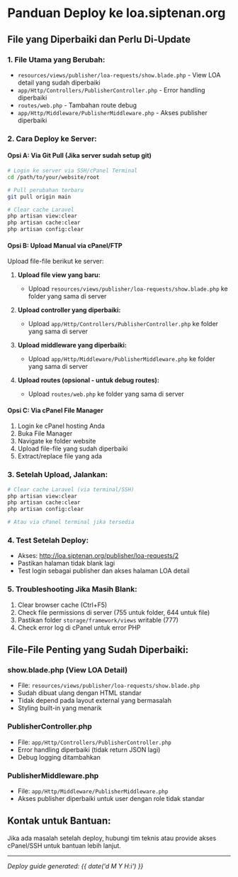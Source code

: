 # Panduan Deploy ke loa.siptenan.org

## File yang Diperbaiki dan Perlu Di-Update

### 1. File Utama yang Berubah:
- `resources/views/publisher/loa-requests/show.blade.php` - View LOA detail yang sudah diperbaiki
- `app/Http/Controllers/PublisherController.php` - Error handling diperbaiki  
- `routes/web.php` - Tambahan route debug
- `app/Http/Middleware/PublisherMiddleware.php` - Akses publisher diperbaiki

### 2. Cara Deploy ke Server:

#### Opsi A: Via Git Pull (Jika server sudah setup git)
```bash
# Login ke server via SSH/cPanel Terminal
cd /path/to/your/website/root

# Pull perubahan terbaru
git pull origin main

# Clear cache Laravel
php artisan view:clear
php artisan cache:clear
php artisan config:clear
```

#### Opsi B: Upload Manual via cPanel/FTP
Upload file-file berikut ke server:

1. **Upload file view yang baru:**
   - Upload `resources/views/publisher/loa-requests/show.blade.php` ke folder yang sama di server

2. **Upload controller yang diperbaiki:**
   - Upload `app/Http/Controllers/PublisherController.php` ke folder yang sama di server

3. **Upload middleware yang diperbaiki:**
   - Upload `app/Http/Middleware/PublisherMiddleware.php` ke folder yang sama di server

4. **Upload routes (opsional - untuk debug routes):**
   - Upload `routes/web.php` ke folder yang sama di server

#### Opsi C: Via cPanel File Manager
1. Login ke cPanel hosting Anda
2. Buka File Manager
3. Navigate ke folder website
4. Upload file-file yang sudah diperbaiki
5. Extract/replace file yang ada

### 3. Setelah Upload, Jalankan:
```bash
# Clear cache Laravel (via terminal/SSH)
php artisan view:clear
php artisan cache:clear
php artisan config:clear

# Atau via cPanel terminal jika tersedia
```

### 4. Test Setelah Deploy:
- Akses: http://loa.siptenan.org/publisher/loa-requests/2
- Pastikan halaman tidak blank lagi
- Test login sebagai publisher dan akses halaman LOA detail

### 5. Troubleshooting Jika Masih Blank:
1. Clear browser cache (Ctrl+F5)
2. Check file permissions di server (755 untuk folder, 644 untuk file)
3. Pastikan folder `storage/framework/views` writable (777)
4. Check error log di cPanel untuk error PHP

## File-File Penting yang Sudah Diperbaiki:

### show.blade.php (View LOA Detail)
- File: `resources/views/publisher/loa-requests/show.blade.php`
- Sudah dibuat ulang dengan HTML standar
- Tidak depend pada layout external yang bermasalah
- Styling built-in yang menarik

### PublisherController.php
- File: `app/Http/Controllers/PublisherController.php`  
- Error handling diperbaiki (tidak return JSON lagi)
- Debug logging ditambahkan

### PublisherMiddleware.php
- File: `app/Http/Middleware/PublisherMiddleware.php`
- Akses publisher diperbaiki untuk user dengan role tidak standar

## Kontak untuk Bantuan:
Jika ada masalah setelah deploy, hubungi tim teknis atau provide akses cPanel/SSH untuk bantuan lebih lanjut.

---
*Deploy guide generated: {{ date('d M Y H:i') }}*
